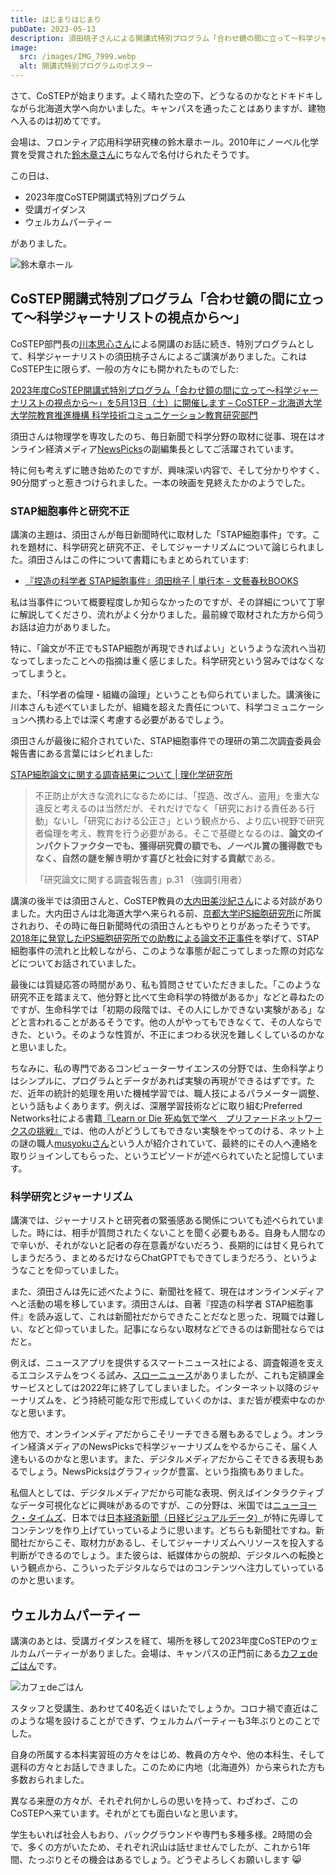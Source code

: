 ```yaml
---
title: はじまりはじまり
pubDate: 2023-05-13
description: 須田桃子さんによる開講式特別プログラム「合わせ鏡の間に立って〜科学ジャーナリストの視点から〜」、STAP細胞事件と研究不正について。そしてウェルカムパーティー
image:
  src: /images/IMG_7999.webp
  alt: 開講式特別プログラムのポスター
---
```


さて、CoSTEPが始まります。よく晴れた空の下、どうなるのかなとドキドキしながら北海道大学へ向かいました。キャンパスを通ったことはありますが、建物へ入るのは初めてです。

会場は、フロンティア応用科学研究棟の鈴木章ホール。2010年にノーベル化学賞を受賞された[鈴木章さん](https://ja.wikipedia.org/wiki/%E9%88%B4%E6%9C%A8%E7%AB%A0)にちなんで名付けられたそうです。

この日は、

- 2023年度CoSTEP開講式特別プログラム
- 受講ガイダンス
- ウェルカムパーティー

がありました。

![鈴木章ホール](/images/IMG_8003.webp)

## CoSTEP開講式特別プログラム「合わせ鏡の間に立って〜科学ジャーナリストの視点から〜」

CoSTEP部門長の[川本思心さん](https://costep.open-ed.hokudai.ac.jp/staff/kawamoto-shishin)による開講のお話に続き、特別プログラムとして、科学ジャーナリストの須田桃子さんによるご講演がありました。これはCoSTEP生に限らず、一般の方々にも開かれたものでした:

[2023年度CoSTEP開講式特別プログラム「合わせ鏡の間に立って〜科学ジャーナリストの視点から〜」を5月13日（土）に開催します – CoSTEP – 北海道大学 大学院教育推進機構 科学技術コミュニケーション教育研究部門](https://costep.open-ed.hokudai.ac.jp/event/26351)

須田さんは物理学を専攻したのち、毎日新聞で科学分野の取材に従事、現在はオンライン経済メディア[NewsPicks](https://newspicks.com/)の副編集長としてご活躍されています。

特に何も考えずに聴き始めたのですが、興味深い内容で、そして分かりやすく、90分間ずっと惹きつけられました。一本の映画を見終えたかのようでした。

### STAP細胞事件と研究不正

講演の主題は、須田さんが毎日新聞時代に取材した「STAP細胞事件」です。これを題材に、科学研究と研究不正、そしてジャーナリズムについて論じられました。須田さんはこの件について書籍にもまとめられています:

- [『捏造の科学者 STAP細胞事件』須田桃子 | 単行本 - 文藝春秋BOOKS](https://books.bunshun.jp/ud/book/num/9784163901916)

私は当事件について概要程度しか知らなかったのですが、その詳細について丁寧に解説してくださり、流れがよく分かりました。最前線で取材された方から伺うお話は迫力がありました。

特に、「論文が不正でもSTAP細胞が再現できればよい」というような流れへ当初なってしまったことへの指摘は重く感じました。科学研究という営みではなくなってしまうと。

また、「科学者の倫理・組織の論理」ということも仰られていました。講演後に川本さんも述べていましたが、組織を超えた責任について、科学コミュニケーションへ携わる上では深く考慮する必要があるでしょう。

須田さんが最後に紹介されていた、STAP細胞事件での理研の第二次調査委員会報告書にある言葉にはシビれました:

[STAP細胞論文に関する調査結果について | 理化学研究所](https://www.riken.jp/pr/news/2014/20141226_1/)

> 不正防止が大きな流れになるためには、「捏造、改ざん、盗用」を重大な違反と考えるのは当然だが、それだけでなく「研究における責任ある行動」ないし「研究における公正さ」という観点から、より広い視野で研究者倫理を考え、教育を行う必要がある。そこで基礎となるのは、**論文のインパクトファクターでも、獲得研究費の額でも、ノーベル賞の獲得数でもなく、自然の謎を解き明かす喜びと社会に対する貢献**である。
>
> 「研究論文に関する調査報告書」p.31 （強調引用者）

講演の後半では須田さんと、CoSTEP教員の[大内田美沙紀さん](https://costep.open-ed.hokudai.ac.jp/staff/ouchida_misaki)による対談がありました。大内田さんは北海道大学へ来られる前、[京都大学iPS細胞研究所](https://www.cira.kyoto-u.ac.jp/)に所属されおり、その時に毎日新聞時代の須田さんともやりとりがあったそうです。[2018年に発覚したiPS細胞研究所での助教による論文不正事件](https://www.cira.kyoto-u.ac.jp/j/pressrelease/other/180122-181000.html)を挙げて、STAP細胞事件の流れと比較しながら、このような事態が起こってしまった際の対応などについてお話されていました。

最後には質疑応答の時間があり、私も質問させていただきました。「このような研究不正を踏まえて、他分野と比べて生命科学の特徴があるか」などと尋ねたのですが、生命科学では「初期の段階では、その人にしかできない実験がある」などと言われることがあるそうです。他の人がやってもできなくて、その人ならできた、という。そのような性質が、不正にまつわる状況を難しくしているのかなと思いました。

ちなみに、私の専門であるコンピューターサイエンスの分野では、生命科学よりはシンプルに、プログラムとデータがあれば実験の再現ができるはずです。ただ、近年の統計的処理を用いた機械学習では、職人技によるパラメーター調整、という話もよくあります。例えば、深層学習技術などに取り組むPreferred Networks社による書籍[『Learn or Die 死ぬ気で学べ　プリファードネットワークスの挑戦』](https://www.preferred.jp/ja/news/pr20200312/)では、他の人がどうしてもできない実験をやってのける、ネット上の謎の職人[musyokuさん](https://musyoku.github.io/)という人が紹介されていて、最終的にその人へ連絡を取りジョインしてもらった、というエピソードが述べられていたと記憶しています。

### 科学研究とジャーナリズム

講演では、ジャーナリストと研究者の緊張感ある関係についても述べられていました。時には、相手が質問されたくないことを聞く必要もある。自身も人間なので辛いが、それがないと記者の存在意義がないだろう、長期的には甘く見られてしまうだろう、まとめるだけならChatGPTでもできてしまうだろう、というようなことを仰っていました。

また、須田さんは先に述べたように、新聞社を経て、現在はオンラインメディアへと活動の場を移しています。須田さんは、自著『捏造の科学者 STAP細胞事件』を読み返して、これは新聞社だからできたことだなと思った、現職では難しい、などと仰っていました。記事にならない取材などできるのは新聞社ならではだと。

例えば、ニュースアプリを提供するスマートニュース社による、調査報道を支えるエコシステムをつくる試み、[スローニュース](https://about.slownews.com/)がありましたが、これも定額課金サービスとしては2022年に終了してしまいました。インターネット以降のジャーナリズムを、どう持続可能な形で形成していくのかは、まだ皆が模索中なのかなと思います。

他方で、オンラインメディアだからこそリーチできる層もあるでしょう。オンライン経済メディアのNewsPicksで科学ジャーナリズムをやるからこそ、届く人達もいるのかなと思います。また、デジタルメディアだからこそできる表現もあるでしょう。NewsPicksはグラフィックが豊富、という指摘もありました。

私個人としては、デジタルメディアだから可能な表現、例えばインタラクティブなデータ可視化などに興味があるのですが、この分野は、米国では[ニューヨーク・タイムズ](https://nytimes.com/)、日本では[日本経済新聞（日経ビジュアルデータ）](https://vdata.nikkei.com/)が特に先導してコンテンツを作り上げていっているように思います。どちらも新聞社ですね。新聞社だからこそ、取材力があるし、そしてジャーナリズムへリソースを投入する判断ができるのでしょう。また彼らは、紙媒体からの脱却、デジタルへの転換という観点から、こういったデジタルならではのコンテンツへ注力していっているのかと思います。

## ウェルカムパーティー

講演のあとは、受講ガイダンスを経て、場所を移して2023年度CoSTEPのウェルカムパーティーがありました。会場は、キャンパスの正門前にある[カフェdeごはん](https://cafedegohan.com/)です。

![カフェdeごはん](/images/IMG_8007.webp)

スタッフと受講生、あわせて40名近くはいたでしょうか。コロナ禍で直近はこのような場を設けることができず、ウェルカムパーティーも3年ぶりとのことでした。

自身の所属する本科実習班の方々をはじめ、教員の方々や、他の本科生、そして選科の方々とお話しできました。このために内地（北海道外）から来られた方も多数おられました。

異なる来歴の方々が、それぞれ何かしらの思いを持って、わざわざ、このCoSTEPへ来ています。それがとても面白いなと思います。

学生もいれば社会人もおり、バックグラウンドや専門も多種多様。2時間の会で、多くの方がいたため、それぞれ沢山は話せませんでしたが、これから1年間、たっぷりとその機会はあるでしょう。どうぞよろしくお願いします 😸
